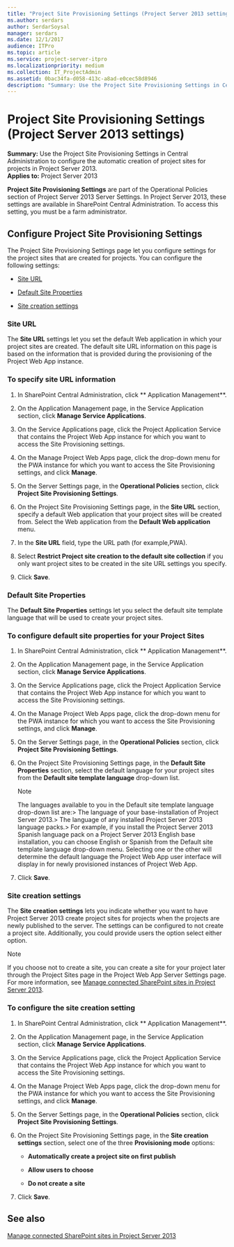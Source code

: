 ```yaml
---
title: "Project Site Provisioning Settings (Project Server 2013 settings)"
ms.author: serdars
author: SerdarSoysal
manager: serdars
ms.date: 12/1/2017
audience: ITPro
ms.topic: article
ms.service: project-server-itpro
ms.localizationpriority: medium
ms.collection: IT_ProjectAdmin
ms.assetid: 0bac34fa-d058-413c-a8ad-e0cec58d8946
description: "Summary: Use the Project Site Provisioning Settings in Central Administration to configure the automatic creation of project sites for projects in Project Server 2013."
---
```


# Project Site Provisioning Settings (Project Server 2013 settings)
 
 **Summary:** Use the Project Site Provisioning Settings in Central Administration to configure the automatic creation of project sites for projects in Project Server 2013.<br/>
**Applies to:** Project Server 2013
  
  
 **Project Site Provisioning Settings** are part of the Operational Policies section of Project Server 2013 Server Settings. In Project Server 2013, these settings are available in SharePoint Central Administration. To access this setting, you must be a farm administrator.
  
## Configure Project Site Provisioning Settings

The Project Site Provisioning Settings page let you configure settings for the project sites that are created for projects. You can configure the following settings:
  
- [Site URL](project-site-provisioning-settings-project-server-2013-settings.md#section1)
    
- [Default Site Properties](project-site-provisioning-settings-project-server-2013-settings.md#section2)
    
- [Site creation settings](project-site-provisioning-settings-project-server-2013-settings.md#section3)
    
### Site URL
<a name="section1"> </a>

The **Site URL** settings let you set the default Web application in which your project sites are created. The default site URL information on this page is based on the information that is provided during the provisioning of the Project Web App instance.
  
### To specify site URL information

1. In SharePoint Central Administration, click ** Application Management**.
    
2. On the Application Management page, in the Service Application section, click **Manage Service Applications**.
    
3. On the Service Applications page, click the Project Application Service that contains the Project Web App instance for which you want to access the Site Provisioning settings.
    
4. On the Manage Project Web Apps page, click the drop-down menu for the PWA instance for which you want to access the Site Provisioning settings, and click **Manage**.
    
5. On the Server Settings page, in the **Operational Policies** section, click **Project Site Provisioning Settings**.
    
6. On the Project Site Provisioning Settings page, in the **Site URL** section, specify a default Web application that your project sites will be created from. Select the Web application from the **Default Web application** menu.
    
7. In the **Site URL** field, type the URL path (for example,PWA).
    
8. Select **Restrict Project site creation to the default site collection** if you only want project sites to be created in the site URL settings you specify.
    
9. Click **Save**.
    
### Default Site Properties
<a name="section2"> </a>

The **Default Site Properties** settings let you select the default site template language that will be used to create your project sites.
  
### To configure default site properties for your Project Sites

1. In SharePoint Central Administration, click ** Application Management**.
    
2. On the Application Management page, in the Service Application section, click **Manage Service Applications**.
    
3. On the Service Applications page, click the Project Application Service that contains the Project Web App instance for which you want to access the Site Provisioning settings.
    
4. On the Manage Project Web Apps page, click the drop-down menu for the PWA instance for which you want to access the Site Provisioning settings, and click **Manage**.
    
5. On the Server Settings page, in the **Operational Policies** section, click **Project Site Provisioning Settings**.
    
6. On the Project Site Provisioning Settings page, in the **Default Site Properties** section, select the default language for your project sites from the **Default site template language** drop-down list.
    
    > [!NOTE]
    >  The languages available to you in the Default site template language drop-down list are:>  The language of your base-installation of Project Server 2013.>  The language of any installed Project Server 2013 language packs.>  For example, if you install the Project Server 2013 Spanish language pack on a Project Server 2013 English base installation, you can choose English or Spanish from the Default site template language drop-down menu. Selecting one or the other will determine the default language the Project Web App user interface will display in for newly provisioned instances of Project Web App.
  
7. Click **Save**.
    
### Site creation settings
<a name="section3"> </a>

The **Site creation settings** lets you indicate whether you want to have Project Server 2013 create project sites for projects when the projects are newly published to the server. The settings can be configured to not create a project site. Additionally, you could provide users the option select either option.
  
> [!NOTE]
> If you choose not to create a site, you can create a site for your project later through the Project Sites page in the Project Web App Server Settings page. For more information, see [Manage connected SharePoint sites in Project Server 2013](manage-connected-sharepoint-sites-in-project-server-2013.md). 
  
### To configure the site creation setting

1. In SharePoint Central Administration, click ** Application Management**.
    
2. On the Application Management page, in the Service Application section, click **Manage Service Applications**.
    
3. On the Service Applications page, click the Project Application Service that contains the Project Web App instance for which you want to access the Site Provisioning settings.
    
4. On the Manage Project Web Apps page, click the drop-down menu for the PWA instance for which you want to access the Site Provisioning settings, and click **Manage**.
    
5. On the Server Settings page, in the **Operational Policies** section, click **Project Site Provisioning Settings**.
    
6. On the Project Site Provisioning Settings page, in the **Site creation settings** section, select one of the three **Provisioning mode** options:
    
   - **Automatically create a project site on first publish**
    
   - **Allow users to choose**
    
   - **Do not create a site**
    
7. Click **Save**.
    
    
## See also

[Manage connected SharePoint sites in Project Server 2013](manage-connected-sharepoint-sites-in-project-server-2013.md)

